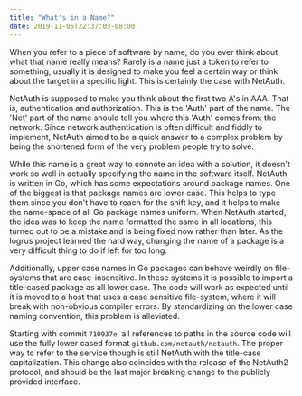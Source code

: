 ```yaml
---
title: "What's in a Name?"
date: 2019-11-05T22:37:03-08:00
---
```


When you refer to a piece of software by name, do you ever think about
what that name really means?  Rarely is a name just a token to refer
to something, usually it is designed to make you feel a certain way or
think about the target in a specific light.  This is certainly the
case with NetAuth.

NetAuth is supposed to make you think about the first two A's in AAA.
That is, authentication and authorization.  This is the 'Auth' part of
the name.  The 'Net' part of the name should tell you where this
'Auth' comes from: the network.  Since network authentication is often
difficult and fiddly to implement, NetAuth aimed to be a quick answer
to a complex problem by being the shortened form of the very problem
people try to solve.

While this name is a great way to connote an idea with a solution, it
doesn't work so well in actually specifying the name in the software
itself.  NetAuth is written in Go, which has some expectations around
package names.  One of the biggest is that package names are lower
case.  This helps to type them since you don't have to reach for the
shift key, and it helps to make the name-space of all Go package names
uniform.  When NetAuth started, the idea was to keep the name
formatted the same in all locations, this turned out to be a mistake
and is being fixed now rather than later.  As the logrus project
learned the hard way, changing the name of a package is a very
difficult thing to do if left for too long.

Additionally, upper case names in Go packages can behave weirdly on
file-systems that are case-insensitive.  In these systems it is
possible to import a title-cased package as all lower case.  The code
will work as expected until it is moved to a host that uses a case
sensitive file-system, where it will break with non-obvious compiler
errors.  By standardizing on the lower case naming convention, this
problem is alleviated.

Starting with commit `710937e`, all references to paths in the source
code will use the fully lower cased format
`github.com/netauth/netauth`.  The proper way to refer to the service
though is still NetAuth with the title-case capitalization.  This
change also coincides with the release of the NetAuth2 protocol, and
should be the last major breaking change to the publicly provided
interface.

